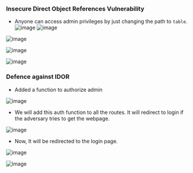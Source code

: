 ### Insecure Direct Object References Vulnerability

- Anyone can access admin privileges by just changing the path to ```table```.  
![image](https://github.com/kaushal-003/LabManagementWebApp/assets/114857798/f8ab2f26-9cd7-4813-a5e5-82ceee25dff5)
![image](https://github.com/kaushal-003/LabManagementWebApp/assets/114857798/42a032b5-3027-417f-8899-eeb3f1bf7d63)

![image](https://github.com/kaushal-003/LabManagementWebApp/assets/114857798/877ca9a3-c622-4928-b551-13406c7391bb)

![image](https://github.com/kaushal-003/LabManagementWebApp/assets/114857798/3636ca35-fdcb-411f-b788-e09f8cf5bdba)

![image](https://github.com/kaushal-003/LabManagementWebApp/assets/114857798/c7221a2b-d801-43e8-a766-f3d23c33368f)

### Defence against IDOR

- Added a function to authorize admin
  
![image](https://github.com/kaushal-003/LabManagementWebApp/assets/114857798/f5a31cd0-d743-4a31-b76c-e26f37782b51)

- We will add this auth function to all the routes. It will redirect to login if the adversary tries to get the webpage.
  
![image](https://github.com/kaushal-003/LabManagementWebApp/assets/114857798/7cc533ba-12b4-4e7f-8df9-fc8135b54c31)

- Now, It will be redirected to the login page.

![image](https://github.com/kaushal-003/LabManagementWebApp/assets/114857798/260beb26-f1cc-47a2-a64c-b8b15402dad5)

![image](https://github.com/kaushal-003/LabManagementWebApp/assets/114857798/109b1a03-b254-42d0-9d9d-1ccfe723c57e)
